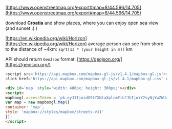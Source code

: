 [https://www.openstreetmap.org/export#map=8/44.596/14.705](https://www.openstreetmap.org/export#map=8/44.596/14.705)

download **Croatia** and show places, where you can enjoy open sea view (and sunset :) ) 

[https://en.wikipedia.org/wiki/Horizon](https://en.wikipedia.org/wiki/Horizon)
average person can see from shore to the distance of ~4km: `sqrt(13 * (your height in m))` km

API should return `GeoJson` format: [https://geojson.org/](https://geojson.org/)


```javascript
<script src='https://api.mapbox.com/mapbox-gl-js/v1.4.1/mapbox-gl.js'></script>
<link href='https://api.mapbox.com/mapbox-gl-js/v1.4.1/mapbox-gl.css' rel='stylesheet' />
```


```html
<div id='map' style='width: 400px; height: 300px;'></div>
<script>
mapboxgl.accessToken = 'pk.eyJ1IjoidG9tYXNtaXplcmEiLCJhIjoiY2syNjYwZWU4MDM1eTNqbWpzeHFtbndyeSJ9.jUjn1KiL9fLH3rm8cTOL3A';
var map = new mapboxgl.Map({
container: 'map',
style: 'mapbox://styles/mapbox/streets-v11'
});
</script>
```
